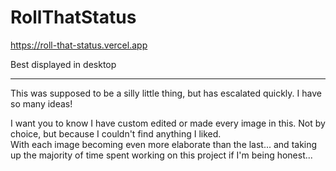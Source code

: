 # RollThatStatus

https://roll-that-status.vercel.app

Best displayed in desktop

---

This was supposed to be a silly little thing, but has escalated quickly. I have so many ideas!  

I want you to know I have custom edited or made every image in this. Not by choice, but because I couldn't find anything I liked.  
With each image becoming even more elaborate than the last...
and taking up the majority of time spent working on this project if I'm being honest...
